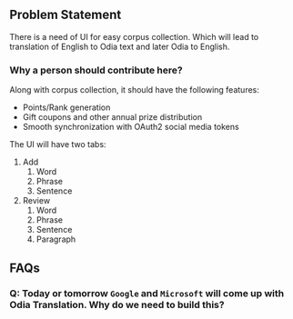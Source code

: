 ## Problem Statement
There is a need of UI for easy corpus collection. Which will lead to translation of English to Odia text and later Odia to English.
### Why a person should contribute here?
Along with corpus collection, it should have the following features:    
- Points/Rank generation
- Gift coupons and other annual prize distribution
- Smooth synchronization with OAuth2 social media tokens

The UI will have two tabs:   
1. Add
   1. Word
   2. Phrase
   3. Sentence
2. Review
   1. Word
   2. Phrase
   3. Sentence
   4. Paragraph 

## FAQs
### Q: Today or tomorrow `Google` and `Microsoft` will come up with Odia Translation. Why do we need to build this?